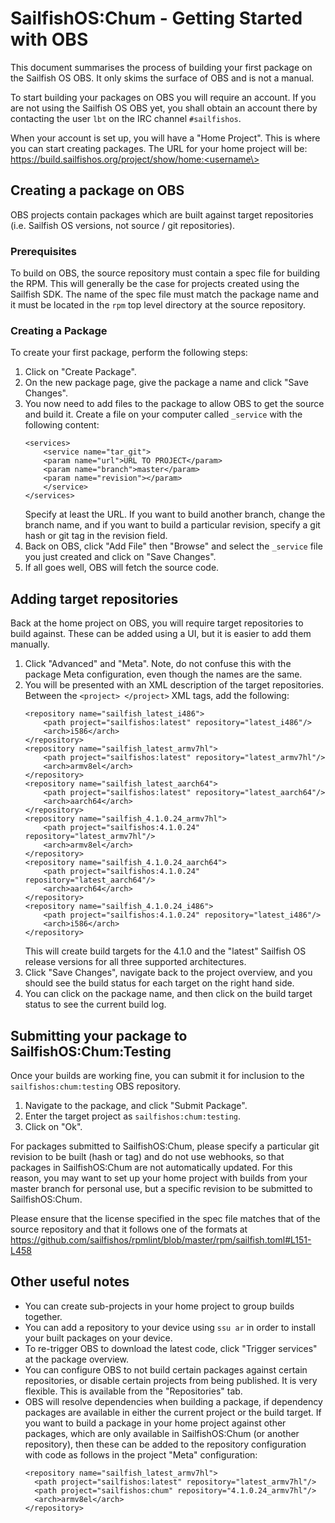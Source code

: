 # SailfishOS:Chum - Getting Started with OBS

This document summarises the process of building your first package on the Sailfish&nbsp;OS OBS.
It only skims the surface of OBS and is not a manual.

To start building your packages on OBS you will require an account.
If you are not using the Sailfish&nbsp;OS OBS yet, you shall obtain an account there by contacting the user `lbt` on the IRC channel `#sailfishos`.

When your account is set up, you will have a "Home Project".
This is where you can start creating packages.
The URL for your home project will be:<br />
https://build.sailfishos.org/project/show/home:<username\>

## Creating a package on OBS

OBS projects contain packages which are built against target repositories
(i.e. Sailfish&nbsp;OS versions, not source / git repositories).

### Prerequisites

To build on OBS, the source repository must contain a spec file for building the RPM.
This will generally be the case for projects created using the Sailfish SDK.
The name of the spec file must match the package name and it must be located in the `rpm` top level directory at the source repository.

### Creating a Package

To create your first package, perform the following steps:

1. Click on "Create Package".
2. On the new package page, give the package a name and click "Save Changes".
3. You now need to add files to the package to allow OBS to get the source and build it.
   Create a file on your computer called `_service` with the following content:
    ```
    <services>
        <service name="tar_git">
        <param name="url">URL TO PROJECT</param>
        <param name="branch">master</param>
        <param name="revision"></param>
        </service>
    </services>
    ```
   Specify at least the URL.  If you want to build another branch, change the 
   branch name, and if you want to build a particular revision, specify a git hash
   or git tag in the revision field.
4. Back on OBS, click "Add File" then "Browse" and select the `_service` file you
   just created and click on "Save Changes".
5. If all goes well, OBS will fetch the source code.

## Adding target repositories

Back at the home project on OBS, you will require target repositories to build against.
These can be added using a UI, but it is easier to add them manually.

1. Click "Advanced" and "Meta".
   Note, do not confuse this with the package Meta configuration, even though the names are the same.
2. You will be presented with an XML description of the target repositories.
   Between the `<project> </project>` XML tags, add the following:
    ```
    <repository name="sailfish_latest_i486">
        <path project="sailfishos:latest" repository="latest_i486"/>
        <arch>i586</arch>
    </repository>
    <repository name="sailfish_latest_armv7hl">
        <path project="sailfishos:latest" repository="latest_armv7hl"/>
        <arch>armv8el</arch>
    </repository>
    <repository name="sailfish_latest_aarch64">
        <path project="sailfishos:latest" repository="latest_aarch64"/>
        <arch>aarch64</arch>
    </repository>
    <repository name="sailfish_4.1.0.24_armv7hl">
        <path project="sailfishos:4.1.0.24" repository="latest_armv7hl"/>
        <arch>armv8el</arch>
    </repository>
    <repository name="sailfish_4.1.0.24_aarch64">
        <path project="sailfishos:4.1.0.24" repository="latest_aarch64"/>
        <arch>aarch64</arch>
    </repository>
    <repository name="sailfish_4.1.0.24_i486">
        <path project="sailfishos:4.1.0.24" repository="latest_i486"/>
        <arch>i586</arch>
    </repository>
    ```
   This will create build targets for the 4.1.0 and the "latest" Sailfish&nbsp;OS release versions
   for all three supported architectures.
3. Click "Save Changes", navigate back to the project overview, and you should see
   the build status for each target on the right hand side.
4. You can click on the package name, and then click on the build target status to
   see the current build log.
  
## Submitting your package to SailfishOS:Chum:Testing

Once your builds are working fine, you can submit it for inclusion to the `sailfishos:chum:testing` OBS repository.

1. Navigate to the package, and click "Submit Package".
2. Enter the target project as `sailfishos:chum:testing`.
3. Click on "Ok".

For packages submitted to SailfishOS:Chum, please specify a particular git revision to be built
(hash or tag) and do not use webhooks, so that packages in SailfishOS:Chum are not automatically updated.
For this reason, you may want to set up your home project with builds from your master
branch for personal use, but a specific revision to be submitted to SailfishOS:Chum.

Please ensure that the license specified in the spec file matches that of the source repository
and that it follows one of the formats at https://github.com/sailfishos/rpmlint/blob/master/rpm/sailfish.toml#L151-L458

## Other useful notes

* You can create sub-projects in your home project to group builds together.
* You can add a repository to your device using `ssu ar` in order to install your built packages 
  on your device.
* To re-trigger OBS to download the latest code, click "Trigger services" at the package overview.
* You can configure OBS to not build certain packages against certain repositories, or disable
  certain projects from being published.  It is very flexible.  This is available from the "Repositories"
  tab.
* OBS will resolve dependencies when building a package, if dependency packages are available in 
  either the current project or the build target.
  If you want to build a package in your home project against other packages, which are only available 
  in SailfishOS:Chum (or another repository), then these can be added to the repository configuration
  with code as follows in the project "Meta" configuration:
  ```
  <repository name="sailfish_latest_armv7hl">
    <path project="sailfishos:latest" repository="latest_armv7hl"/>
    <path project="sailfishos:chum" repository="4.1.0.24_armv7hl"/>
    <arch>armv8el</arch>
  </repository>
  ```
